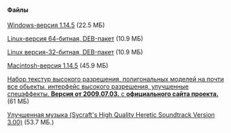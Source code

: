 #### Файлы
[Windows-версия 1.14.5](/files/doomsday_1.14.5.exe) (22.5 МБ)

[Linux-версия 64-битная, DEB-пакет](/files/doomsday_1.14.5-build1265_amd64.deb) (10.9 МБ)

[Linux версия-32-битная, DEB-пакет](/files/doomsday_1.14.5-build1265_i386.deb) (10.9 МБ)

[Macintosh-версия 1.14.5](/files/doomsday_1.14.5.dmg) (45.9 МБ)

[Набор текстур высокого разрешения, полигональных моделей на почти все обьекты, интерфейс высокого разрешения, улучшенные спецэффекты. **Версия от 2009.07.03.** с **официального сайта проекта.**](/files/jhrp-20090703.zip) (61 МБ)

[Улучшенная музыка (Sycraft's High Quality Heretic Soundtrack Version 3.00)](/files/hereticsoundtrackhq.zip) (53.7 МБ.)